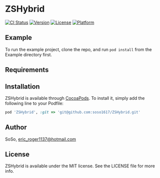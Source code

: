 # ZSHybrid

[![CI Status](http://img.shields.io/travis/SoSo/ZSHybrid.svg?style=flat)](https://travis-ci.org/SoSo/ZSHybrid)
[![Version](https://img.shields.io/cocoapods/v/ZSHybrid.svg?style=flat)](http://cocoapods.org/pods/ZSHybrid)
[![License](https://img.shields.io/cocoapods/l/ZSHybrid.svg?style=flat)](http://cocoapods.org/pods/ZSHybrid)
[![Platform](https://img.shields.io/cocoapods/p/ZSHybrid.svg?style=flat)](http://cocoapods.org/pods/ZSHybrid)

## Example

To run the example project, clone the repo, and run `pod install` from the Example directory first.

## Requirements

## Installation

ZSHybrid is available through [CocoaPods](http://cocoapods.org). To install
it, simply add the following line to your Podfile:

```ruby
pod 'ZSHybrid', :git => 'git@github.com:soso1617/ZSHybrid.git'
```

## Author

SoSo, eric_roger1137@hotmail.com

## License

ZSHybrid is available under the MIT license. See the LICENSE file for more info.
